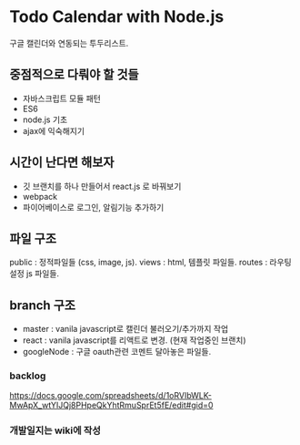 # Todo Calendar with Node.js
구글 캘린더와 연동되는 투두리스트.


## 중점적으로 다뤄야 할 것들
- 자바스크립트 모듈 패턴
- ES6
- node.js 기초
- ajax에 익숙해지기


## 시간이 난다면 해보자   
- 깃 브랜치를 하나 만들어서 react.js 로 바꿔보기
- webpack
- 파이어베이스로 로그인, 알림기능 추가하기   

## 파일 구조 
public : 정적파일들 (css, image, js). 
views : html, 템플릿 파일들. 
routes : 라우팅 설정 js 파일들.


## branch 구조
- master : vanila javascript로 캘린더 불러오기/추가까지 작업  
- react : vanila javascript를 리액트로 변경. (현재 작업중인 브랜치)
- googleNode : 구글 oauth관련 코멘트 달아놓은 파일들. 



### backlog
https://docs.google.com/spreadsheets/d/1oRVIbWLK-MwApX_wtYIJQj8PHpeQkYhtRmuSprEt5fE/edit#gid=0

### 개발일지는 wiki에 작성
